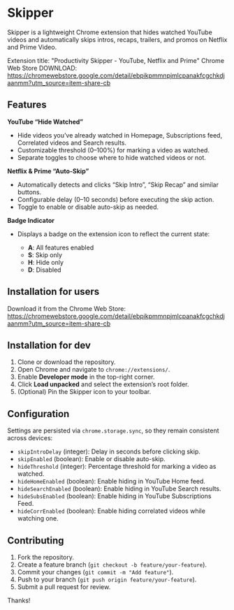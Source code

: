 # Skipper

Skipper is a lightweight Chrome extension that hides watched YouTube videos and automatically skips intros, recaps, trailers, and promos on Netflix and Prime Video.

Extension title: "Productivity Skipper - YouTube, Netflix and Prime"
Chrome Web Store DOWNLOAD: https://chromewebstore.google.com/detail/ebpikpmmnpjmlcpanakfcgchkdjaanmm?utm_source=item-share-cb

## Features

**YouTube “Hide Watched”**

- Hide videos you’ve already watched in Homepage, Subscriptions feed, Correlated videos and Search results.
- Customizable threshold (0–100%) for marking a video as watched.
- Separate toggles to choose where to hide watched videos or not.

**Netflix & Prime “Auto-Skip”**

- Automatically detects and clicks “Skip Intro”, “Skip Recap” and similar buttons.
- Configurable delay (0–10 seconds) before executing the skip action.
- Toggle to enable or disable auto-skip as needed.

**Badge Indicator**

- Displays a badge on the extension icon to reflect the current state:

  - **A**: All features enabled
  - **S**: Skip only
  - **H**: Hide only
  - **D**: Disabled

## Installation for users

Download it from the Chrome Web Store: https://chromewebstore.google.com/detail/ebpikpmmnpjmlcpanakfcgchkdjaanmm?utm_source=item-share-cb

## Installation for dev

1. Clone or download the repository.
2. Open Chrome and navigate to `chrome://extensions/`.
3. Enable **Developer mode** in the top-right corner.
4. Click **Load unpacked** and select the extension’s root folder.
5. (Optional) Pin the Skipper icon to your toolbar.

## Configuration

Settings are persisted via `chrome.storage.sync`, so they remain consistent across devices:

- `skipIntroDelay` (integer): Delay in seconds before clicking skip.
- `skipEnabled` (boolean): Enable or disable auto-skip.
- `hideThreshold` (integer): Percentage threshold for marking a video as watched.
- `hideHomeEnabled` (boolean): Enable hiding in YouTube Home feed.
- `hideSearchEnabled` (boolean): Enable hiding in YouTube Search results.
- `hideSubsEnabled` (boolean): Enable hiding in YouTube Subscriptions Feed.
- `hideCorrEnabled` (boolean): Enable hiding correlated videos while watching one.

## Contributing

1. Fork the repository.
2. Create a feature branch (`git checkout -b feature/your-feature`).
3. Commit your changes (`git commit -m "Add feature"`).
4. Push to your branch (`git push origin feature/your-feature`).
5. Submit a pull request for review.

Thanks!
